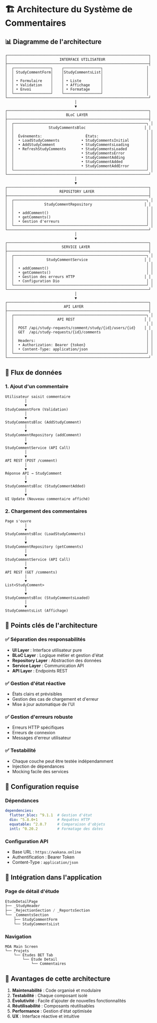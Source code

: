 # 🏗️ Architecture du Système de Commentaires

## 📊 Diagramme de l'architecture

```
┌─────────────────────────────────────────────────────────────────┐
│                        INTERFACE UTILISATEUR                    │
├─────────────────────────────────────────────────────────────────┤
│  ┌─────────────────┐    ┌─────────────────┐                    │
│  │ StudyCommentForm│    │StudyCommentsList│                    │
│  │                 │    │                 │                    │
│  │ • Formulaire    │    │ • Liste         │                    │
│  │ • Validation    │    │ • Affichage     │                    │
│  │ • Envoi         │    │ • Formatage     │                    │
│  └─────────────────┘    └─────────────────┘                    │
└─────────────────────────────────────────────────────────────────┘
                                │
                                ▼
┌─────────────────────────────────────────────────────────────────┐
│                           BLoC LAYER                            │
├─────────────────────────────────────────────────────────────────┤
│  ┌─────────────────────────────────────────────────────────────┐ │
│  │                StudyCommentsBloc                           │ │
│  │                                                             │ │
│  │  Événements:                    États:                      │ │
│  │  • LoadStudyComments          • StudyCommentsInitial        │ │
│  │  • AddStudyComment            • StudyCommentsLoading        │ │
│  │  • RefreshStudyComments       • StudyCommentsLoaded         │ │
│  │                               • StudyCommentsError          │ │
│  │                               • StudyCommentAdding          │ │
│  │                               • StudyCommentAdded           │ │
│  │                               • StudyCommentAddError        │ │
│  └─────────────────────────────────────────────────────────────┘ │
└─────────────────────────────────────────────────────────────────┘
                                │
                                ▼
┌─────────────────────────────────────────────────────────────────┐
│                        REPOSITORY LAYER                         │
├─────────────────────────────────────────────────────────────────┤
│  ┌─────────────────────────────────────────────────────────────┐ │
│  │              StudyCommentRepository                        │ │
│  │                                                             │ │
│  │  • addComment()                                             │ │
│  │  • getComments()                                            │ │
│  │  • Gestion d'erreurs                                        │ │
│  └─────────────────────────────────────────────────────────────┘ │
└─────────────────────────────────────────────────────────────────┘
                                │
                                ▼
┌─────────────────────────────────────────────────────────────────┐
│                         SERVICE LAYER                           │
├─────────────────────────────────────────────────────────────────┤
│  ┌─────────────────────────────────────────────────────────────┐ │
│  │               StudyCommentService                          │ │
│  │                                                             │ │
│  │  • addComment()                                             │ │
│  │  • getComments()                                            │ │
│  │  • Gestion des erreurs HTTP                                │ │
│  │  • Configuration Dio                                        │ │
│  └─────────────────────────────────────────────────────────────┘ │
└─────────────────────────────────────────────────────────────────┘
                                │
                                ▼
┌─────────────────────────────────────────────────────────────────┐
│                          API LAYER                              │
├─────────────────────────────────────────────────────────────────┤
│  ┌─────────────────────────────────────────────────────────────┐ │
│  │                    API REST                                │ │
│  │                                                             │ │
│  │  POST /api/study-requests/comment/study/{id}/users/{id}    │ │
│  │  GET  /api/study-requests/{id}/comments                     │ │
│  │                                                             │ │
│  │  Headers:                                                   │ │
│  │  • Authorization: Bearer {token}                            │ │
│  │  • Content-Type: application/json                           │ │
│  └─────────────────────────────────────────────────────────────┘ │
└─────────────────────────────────────────────────────────────────┘
```

## 🔄 Flux de données

### 1. Ajout d'un commentaire

```
Utilisateur saisit commentaire
         │
         ▼
StudyCommentForm (Validation)
         │
         ▼
StudyCommentsBloc (AddStudyComment)
         │
         ▼
StudyCommentRepository (addComment)
         │
         ▼
StudyCommentService (API Call)
         │
         ▼
API REST (POST /comment)
         │
         ▼
Réponse API → StudyComment
         │
         ▼
StudyCommentsBloc (StudyCommentAdded)
         │
         ▼
UI Update (Nouveau commentaire affiché)
```

### 2. Chargement des commentaires

```
Page s'ouvre
         │
         ▼
StudyCommentsBloc (LoadStudyComments)
         │
         ▼
StudyCommentRepository (getComments)
         │
         ▼
StudyCommentService (API Call)
         │
         ▼
API REST (GET /comments)
         │
         ▼
List<StudyComment>
         │
         ▼
StudyCommentsBloc (StudyCommentsLoaded)
         │
         ▼
StudyCommentsList (Affichage)
```

## 🎯 Points clés de l'architecture

### ✅ Séparation des responsabilités
- **UI Layer** : Interface utilisateur pure
- **BLoC Layer** : Logique métier et gestion d'état
- **Repository Layer** : Abstraction des données
- **Service Layer** : Communication API
- **API Layer** : Endpoints REST

### ✅ Gestion d'état réactive
- États clairs et prévisibles
- Gestion des cas de chargement et d'erreur
- Mise à jour automatique de l'UI

### ✅ Gestion d'erreurs robuste
- Erreurs HTTP spécifiques
- Erreurs de connexion
- Messages d'erreur utilisateur

### ✅ Testabilité
- Chaque couche peut être testée indépendamment
- Injection de dépendances
- Mocking facile des services

## 🔧 Configuration requise

### Dépendances
```yaml
dependencies:
  flutter_bloc: ^9.1.1  # Gestion d'état
  dio: ^5.8.0+1         # Requêtes HTTP
  equatable: ^2.0.7     # Comparaison d'objets
  intl: ^0.20.2         # Formatage des dates
```

### Configuration API
- Base URL : `https://wakana.online`
- Authentification : Bearer Token
- Content-Type : `application/json`

## 📱 Intégration dans l'application

### Page de détail d'étude
```dart
EtudeDetailPage
├── _StudyHeader
├── _RejectionSection / _ReportsSection
└── _CommentsSection
    ├── StudyCommentForm
    └── StudyCommentsList
```

### Navigation
```
MOA Main Screen
└── Projets
    └── Études BET Tab
        └── Étude Detail
            └── Commentaires
```

## 🚀 Avantages de cette architecture

1. **Maintenabilité** : Code organisé et modulaire
2. **Testabilité** : Chaque composant isolé
3. **Évolutivité** : Facile d'ajouter de nouvelles fonctionnalités
4. **Réutilisabilité** : Composants réutilisables
5. **Performance** : Gestion d'état optimisée
6. **UX** : Interface réactive et intuitive
